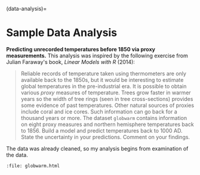 (data-analysis)=
# Sample Data Analysis

**Predicting unrecorded temperatures before 1850 via proxy measurements.**
This analysis was inspired by the following exercise from Julian Faraway's book, *Linear Models with R* (2014):

> Reliable records of temperature taken using thermometers are only available back
to the 1850s, but it would be interesting to estimate global temperatures in the
pre-industrial era. It is possible to obtain various *proxy* measures of temperature.
Trees grow faster in warmer years so the width of tree rings (seen in tree cross-sections) provides some evidence of past temperatures. Other natural sources of
proxies include coral and ice cores. Such information can go back for a thousand years or more. The dataset `globwarm` contains information on eight proxy
measures and northern hemisphere temperatures back to 1856. Build a model and
predict temperatures back to 1000 AD. State the uncertainty in your predictions.
Comment on your findings.

The data was already cleaned, so my analysis begins from examination of the data.

```{raw} html
:file: globwarm.html
```
